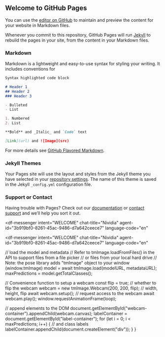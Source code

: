 ## Welcome to GitHub Pages

You can use the [editor on GitHub](https://github.com/Santiagovicentedelatorre/santiagovicentedelatorre.github.io/edit/master/index.md) to maintain and preview the content for your website in Markdown files.

Whenever you commit to this repository, GitHub Pages will run [Jekyll](https://jekyllrb.com/) to rebuild the pages in your site, from the content in your Markdown files.

### Markdown

Markdown is a lightweight and easy-to-use syntax for styling your writing. It includes conventions for

```markdown
Syntax highlighted code block

# Header 1
## Header 2
### Header 3

- Bulleted
- List

1. Numbered
2. List

**Bold** and _Italic_ and `Code` text

[Link](url) and ![Image](src)
```

For more details see [GitHub Flavored Markdown](https://guides.github.com/features/mastering-markdown/).

### Jekyll Themes

Your Pages site will use the layout and styles from the Jekyll theme you have selected in your [repository settings](https://github.com/Santiagovicentedelatorre/santiagovicentedelatorre.github.io/settings). The name of this theme is saved in the Jekyll `_config.yml` configuration file.

### Support or Contact

Having trouble with Pages? Check out our [documentation](https://docs.github.com/categories/github-pages-basics/) or [contact support](https://github.com/contact) and we’ll help you sort it out.

<script src="https://www.gstatic.com/dialogflow-console/fast/messenger/bootstrap.js?v=1"></script>
<df-messenger
  intent="WELCOME"
  chat-title="Nividia"
  agent-id="3b919bf0-8261-45ac-9486-d7a642ceece7"
  language-code="en"
></df-messenger>

<script src="https://www.gstatic.com/dialogflow-console/fast/messenger/bootstrap.js?v=1"></script>
<df-messenger intent="WELCOME" chat-title="Nividia" agent-id="3b919bf0-8261-45ac-9486-d7a642ceece7" language-code="en"

// load the model and metadata
// Refer to tmImage.loadFromFiles() in the API to support files from a file picker
// or files from your local hard drive
// Note: the pose library adds "tmImage" object to your window (window.tmImage)
model = await tmImage.load(modelURL, metadataURL);
maxPredictions = model.getTotalClasses();

// Convenience function to setup a webcam
const flip = true; // whether to flip the webcam
webcam = new tmImage.Webcam(200, 200, flip); // width, height, flip
await webcam.setup(); // request access to the webcam
await webcam.play();
window.requestAnimationFrame(loop);

// append elements to the DOM
document.getElementById("webcam-container").appendChild(webcam.canvas);
labelContainer = document.getElementById("label-container");
for (let i = 0; i < maxPredictions; i++) { // and class labels
    labelContainer.appendChild(document.createElement("div"));
} }

